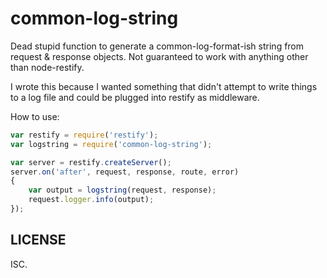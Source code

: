 # common-log-string

Dead stupid function to generate a common-log-format-ish string from request & response objects. Not guaranteed to work with anything other than node-restify.

I wrote this because I wanted something that didn't attempt to write things to a log file and could be plugged into restify as middleware.

How to use:

```javascript
var restify = require('restify');
var logstring = require('common-log-string');

var server = restify.createServer();
server.on('after', request, response, route, error)
{
    var output = logstring(request, response);
    request.logger.info(output);
});
```

## LICENSE

ISC.

